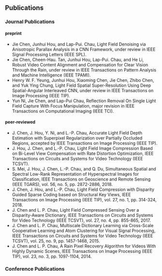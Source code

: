 ## Publications  
### Journal Publications  
#### preprint  
* Jie Chen, Junhui Hou, and Lap-Pui. Chau, Light Field Denoising via Anisotropic Parallax Analysis in a CNN Framework, under review in IEEE Signal Processing Letters (IEEE SPL).  
* Jie Chen,  Cheen-Hau. Tan, Junhui Hou, Lap-Pui. Chau, and He Li, Robust Video Content Alignment and Compensation for Clear Vision Through the Rain, under review in IEEE Transactions on Pattern Analysis and Machine Intelligence (IEEE TPAMI).  
* Henry W. F. Yeung, Junhui Hou, Xiaoming Chen, Jie Chen, Zhibo Chen, and Yuk Ying Chung, Light Field Spatial Super-Resolution Using Deep Spatial-Angular Interleaved CNN, under review in IEEE Transactions on Image Processing (IEEE TIP).  
* Yun Ni, Jie Chen, and Lap-Pui Chau, Reflection Removal On Single Light Field Capture With Focus Manipulation, major revision in IEEE Transactions on Computational Imaging (IEEE TCI).  
#### peer-reviewed 
* J. Chen, J. Hou, Y. Ni, and L.-P. Chau, Accurate Light Field Depth Estimation with Superpixel Regularization over Partially Occluded Regions, accepted by IEEE Transactions on Image Processing (IEEE TIP).  
* J. Hou, J. Chen, and L.-P. Chau, Light Field Image Compression Based on Bi-Level View Compensation with Rate Distortion Optimization, IEEE Transactions on Circuits and Systems for Video Technology (IEEE TCSVT).  
* S. Mei, J. Hou, J. Chen, L.-P. Chau, and Q. Du,  Simultaneous Spatial and Spectral Low-Rank Representation of Hyperspectral Images for Classification, IEEE Transactions on Geoscience and Remote Sensing (IEEE TGARS), vol. 56, no. 5, pp. 2872-2886, 2018.  
* J. Chen, J. Hou, and L.-P. Chau, Light Field Compression with Disparity Guided Sparse Coding based on Structural Key Views, IEEE Transactions on Image Processing (IEEE TIP), vol. 27, no. 1, pp. 314-324, 2018.  
* J. Chen and L. P. Chau, Light Field Compressed Sensing Over a Disparity-Aware Dictionary, IEEE Transactions on Circuits and Systems for Video Technology (IEEE TCSVT), vol. 27, no. 4, pp. 855-865, 2017.  
* J. Chen and L. P. Chau, Multiscale Dictionary Learning via Cross-Scale Cooperative Learning and Atom Clustering for Visual Signal Processing, IEEE Transactions on Circuits and Systems for Video Technology (IEEE TCSVT), vol. 25, no. 9, pp. 1457-1468, 2015.  
* J. Chen and L. P. Chau, A Rain Pixel Recovery Algorithm for Videos With Highly Dynamic Scenes, IEEE Transactions on Image Processing (IEEE TIP), vol. 23, no. 3, pp. 1097-1104, 2014.  
### Conference Publications  
